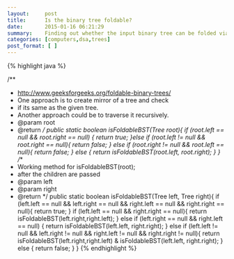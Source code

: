 ```yaml
---
layout:     post
title:      Is the binary tree foldable?
date:       2015-01-16 06:21:29
summary:    Finding out whether the input binary tree can be folded via an imaginary vertical line passing through its root node.
categories: [computers,dsa,trees]
post_format: [ ]
---
```

{% highlight java %}

/**
 * http://www.geeksforgeeks.org/foldable-binary-trees/
 * One approach is to create mirror of a tree and check
 * if its same as the given tree.
 * Another approach could be to traverse it recursively.
 * @param root
 * @return
 */
public static boolean isFoldableBST(Tree root){
    if (root.left == null && root.right == null) {
        return true;
    }else if (root.left != null && root.right == null){
        return false;
    } else if (root.right != null && root.left == null){
        return false;
    } else {
        return isFoldableBST(root.left, root.right);
    }
}
/**
 * Working method for isFoldableBST(root);
 * after the children are passed
 * @param left
 * @param right
 * @return
 */
public static boolean isFoldableBST(Tree left, Tree right){
    if (left.left == null && left.right == null &&
            right.left == null && right.right == null){
        return true;
    }
    if (left.left == null && right.right == null){
        return isFoldableBST(left.right,right.left);
    } else if (left.right == null && right.left == null) {
        return isFoldableBST(left.left, right.right);
    } else if (left.left != null && left.right != null &&
            right.left != null && right.right != null){
        return isFoldableBST(left.right,right.left)
                & isFoldableBST(left.left, right.right);
    } else  {
        return false;
    }
}
{% endhighlight %}
